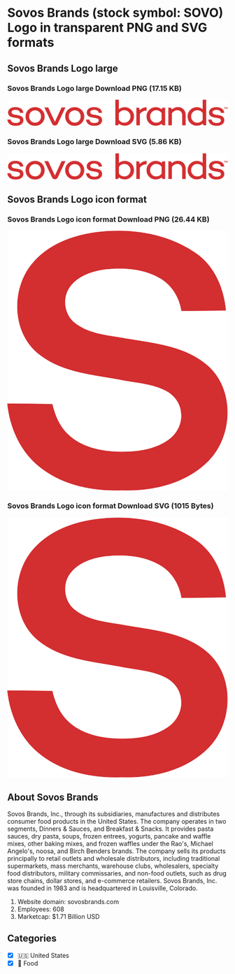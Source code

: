 # Sovos Brands (stock symbol: SOVO) Logo in transparent PNG and SVG formats

## Sovos Brands Logo large

### Sovos Brands Logo large Download PNG (17.15 KB)

![Sovos Brands Logo large Download PNG (17.15 KB)](/img/orig/SOVO_BIG-505d67bf.png)

### Sovos Brands Logo large Download SVG (5.86 KB)

![Sovos Brands Logo large Download SVG (5.86 KB)](/img/orig/SOVO_BIG-60dba279.svg)

## Sovos Brands Logo icon format

### Sovos Brands Logo icon format Download PNG (26.44 KB)

![Sovos Brands Logo icon format Download PNG (26.44 KB)](/img/orig/SOVO-b747bc0e.png)

### Sovos Brands Logo icon format Download SVG (1015 Bytes)

![Sovos Brands Logo icon format Download SVG (1015 Bytes)](/img/orig/SOVO-93584849.svg)

## About Sovos Brands

Sovos Brands, Inc., through its subsidiaries, manufactures and distributes consumer food products in the United States. The company operates in two segments, Dinners & Sauces, and Breakfast & Snacks. It provides pasta sauces, dry pasta, soups, frozen entrees, yogurts, pancake and waffle mixes, other baking mixes, and frozen waffles under the Rao's, Michael Angelo's, noosa, and Birch Benders brands. The company sells its products principally to retail outlets and wholesale distributors, including traditional supermarkets, mass merchants, warehouse clubs, wholesalers, specialty food distributors, military commissaries, and non-food outlets, such as drug store chains, dollar stores, and e-commerce retailers. Sovos Brands, Inc. was founded in 1983 and is headquartered in Louisville, Colorado.

1. Website domain: sovosbrands.com
2. Employees: 608
3. Marketcap: $1.71 Billion USD


## Categories
- [x] 🇺🇸 United States
- [x] 🍴 Food

